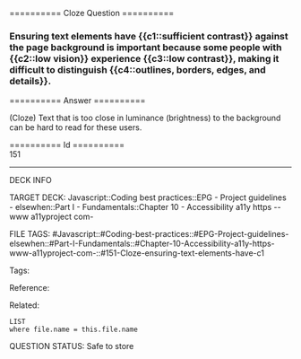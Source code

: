 ========== Cloze Question ==========

###  Ensuring text elements have {{c1::sufficient contrast}} against the page background is important because some people with {{c2::low vision}} experience {{c3::low contrast}}, making it difficult to distinguish {{c4::outlines, borders, edges, and details}}.  

========== Answer ==========  

(Cloze) Text that is too close in luminance (brightness) to the background can be hard to read for these users.

========== Id ==========  
151

---

DECK INFO

TARGET DECK: Javascript::Coding best practices::EPG - Project guidelines - elsewhen::Part I - Fundamentals::Chapter 10 - Accessibility a11y https --www a11yproject com-

FILE TAGS: #Javascript::#Coding-best-practices::#EPG-Project-guidelines-elsewhen::#Part-I-Fundamentals::#Chapter-10-Accessibility-a11y-https-www-a11yproject-com-::#151-Cloze-ensuring-text-elements-have-c1

Tags:

Reference:

Related:

```dataview
LIST
where file.name = this.file.name
```

QUESTION STATUS: Safe to store
